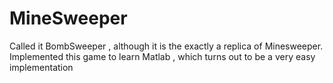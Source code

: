 # MineSweeper

Called it BombSweeper , although it is the exactly a replica of Minesweeper.
Implemented this game to learn Matlab , which turns out to be a very easy implementation
